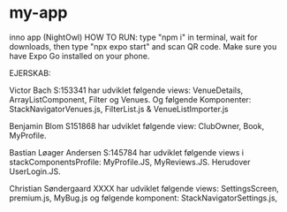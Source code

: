 # my-app
inno app (NightOwl)
HOW TO RUN: type "npm i" in terminal, wait for downloads, then type "npx expo start" and scan QR code. Make sure you have Expo Go installed on your phone.

EJERSKAB:

Victor Bach S:153341 har udviklet følgende views: VenueDetails, ArrayListComponent, Filter og Venues. Og følgende Komponenter: StackNavigatorVenues.js, FilterList.js & VenueListImporter.js

Benjamin Blom S151868 har udviklet følgende view: ClubOwner, Book, MyProfile. 

Bastian Løager Andersen S:145784 har udviklet følgende views i stackComponentsProfile: MyProfile.JS, MyReviews.JS. Herudover UserLogin.JS. 

Christian Søndergaard XXXX har udviklet følgende views: SettingsScreen, premium.js, MyBug.js og følgende komponent: StackNavigatorSettings.js, 
